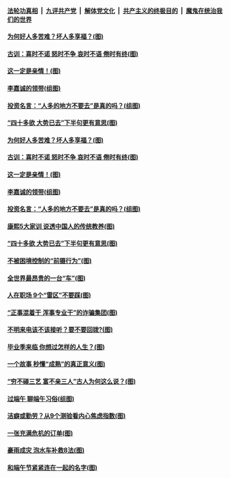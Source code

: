 

####  [法轮功真相](../../../../basic/blob/master/README.md?t=06281802) &nbsp;|&nbsp; [九评共产党](../../../../9ping.md/blob/master/README.md?t=06281802) &nbsp;|&nbsp; [解体党文化](../../../../jtdwh.md/blob/master/README.md?t=06281802)  &nbsp;|&nbsp; [共产主义的终极目的](../../../../gczydzjmd.md/blob/master/README.md?t=06281802) &nbsp;|&nbsp; [魔鬼在统治我们的世界](../../../../mgztzwmdsj.md/blob/master/README.md?t=06281802) 

#### [为何好人多苦难？坏人多享福？(图)](../pages/p8/937938.md?t=06281802) 

#### [古训：喜时不诺 怒时不争 哀时不语 倦时有终(图)](../pages/p8/937482.md?t=06281802) 

#### [这一定是亲情！(图)](../pages/p8/937905.md?t=06281802) 

#### [李嘉诚的领带(组图)](../pages/p8/937484.md?t=06281802) 

#### [投资名言：“人多的地方不要去”是真的吗？(组图)](../pages/p8/937855.md?t=06281802) 

#### [“四十多欲 大势已去”下半句更有意思(图)](../pages/p8/937811.md?t=06281802) 

#### [为何好人多苦难？坏人多享福？(图)](../pages/p8/937938.md?t=06281802) 

#### [古训：喜时不诺 怒时不争 哀时不语 倦时有终(图)](../pages/p8/937482.md?t=06281802) 

#### [这一定是亲情！(图)](../pages/p8/937905.md?t=06281802) 

#### [李嘉诚的领带(组图)](../pages/p8/937484.md?t=06281802) 

#### [投资名言：“人多的地方不要去”是真的吗？(组图)](../pages/p8/937855.md?t=06281802) 

#### [康熙5大家训 说透中国人的传统教养(图)](../pages/p8/937696.md?t=06281802) 

#### [“四十多欲 大势已去”下半句更有意思(图)](../pages/p8/937811.md?t=06281802) 

#### [不被困境控制的“前摄行为”(图)](../pages/p8/937145.md?t=06281802) 

#### [全世界最昂贵的一台“车”(图)](../pages/p8/937477.md?t=06281802) 

#### [人在职场 9个“雷区”不要踩(图)](../pages/p8/937766.md?t=06281802) 

#### [“正事混着干 浑事专业干”的诈骗集团(图)](../pages/p8/937732.md?t=06281802) 

#### [不明来电该不该接听？要不要回拨?(图)](../pages/p8/936929.md?t=06281802) 

#### [毕业季来临 你想过怎样的人生？(图)](../pages/p8/937661.md?t=06281802) 

#### [一个故事 秒懂“成熟”的真正意义(图)](../pages/p8/936405.md?t=06281802) 

#### [“穷不碰三艺 富不亲三人”古人为何这么说？(图)](../pages/p8/937602.md?t=06281802) 

#### [过端午 聊端午习俗(组图)](../pages/p8/937246.md?t=06281802) 

#### [洁癖或勤劳？从9个测验看内心焦虑指数(图)](../pages/p8/937558.md?t=06281802) 

#### [一张充满危机的订单(图)](../pages/p8/936981.md?t=06281802) 

#### [豪雨成灾 泡水车补救8法(图)](../pages/p8/937526.md?t=06281802) 

#### [和端午节紧紧连在一起的名字(图)](../pages/p8/937448.md?t=06281802) 

